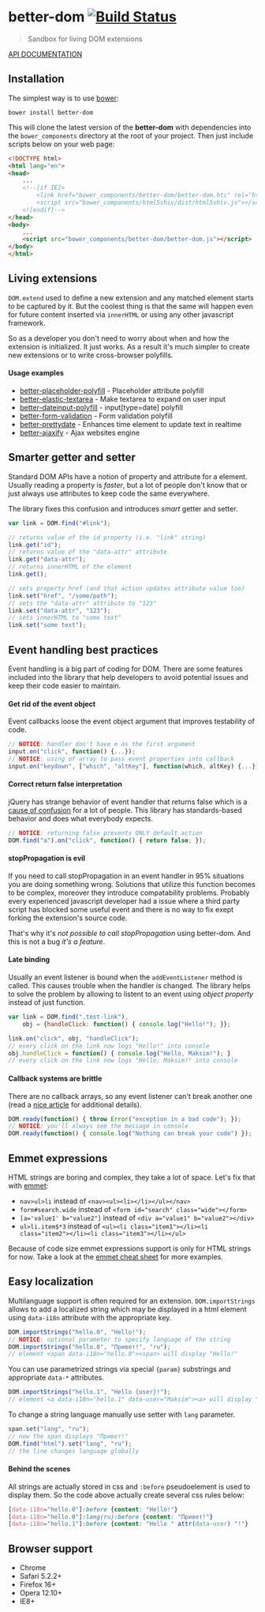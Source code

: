 # better-dom [![Build Status](https://api.travis-ci.org/chemerisuk/better-dom.png?branch=master)](http://travis-ci.org/chemerisuk/better-dom)
> Sandbox for living DOM extensions

[API DOCUMENTATION](http://chemerisuk.github.io/better-dom/)

## Installation
The simplest way is to use [bower](http://bower.io/):

    bower install better-dom

This will clone the latest version of the __better-dom__ with dependencies into the `bower_components` directory at the root of your project. Then just include scripts below on your web page:

```html
<!DOCTYPE html>
<html lang="en">
<head>
    ...
    <!--[if IE]>
        <link href="bower_components/better-dom/better-dom.htc" rel="htc"/>
        <script src="bower_components/html5shiv/dist/html5shiv.js"></script>
    <![endif]-->
</head>
<body>
    ...
    <script src="bower_components/better-dom/better-dom.js"></script>
</body>
</html>
```

## Living extensions
`DOM.extend` used to define a new extension and any matched element starts to be captured by it. But the coolest thing is that the same will happen even for future content inserted via `innerHTML` or using any other javascript framework.

So as a developer you don't need to worry about when and how the extension is initialized. It just works. As a result it's much simpler to create new extensions or to write cross-browser polyfills.

#### Usage examples
* [better-placeholder-polyfill](https://github.com/chemerisuk/better-placeholder-polyfill) - Placeholder attribute polyfill
* [better-elastic-textarea](https://github.com/chemerisuk/better-elastic-textarea) - Make textarea to expand on user input
* [better-dateinput-polyfill](https://github.com/chemerisuk/better-dateinput-polyfill) - input[type=date] polyfill
* [better-form-validation](https://github.com/chemerisuk/better-form-validation) - Form validation polyfill
* [better-prettydate](https://github.com/chemerisuk/better-prettydate) - Enhances time element to update text in realtime
* [better-ajaxify](https://github.com/chemerisuk/better-ajaxify) - Ajax websites engine

## Smarter getter and setter
Standard DOM APIs have a notion of property and attribute for a element. Usually reading a property is _faster_, but a lot of people don't know that or just always use attributes to keep code the same everywhere.

The library fixes this confusion and introduces _smart_ getter and setter.

```js
var link = DOM.find("#link");

// returns value of the id property (i.e. "link" string)
link.get("id");
// returns value of the "data-attr" attribute
link.get("data-attr");
// returns innerHTML of the element
link.get();

// sets property href (and that action updates attribute value too)
link.set("href", "/some/path");
// sets the "data-attr" attribute to "123"
link.set("data-attr", "123");
// sets innerHTML to "some text"
link.set("some text");
```

## Event handling best practices
Event handling is a big part of coding for DOM. There are some features included into the library that help developers to avoid potential issues and keep their code easier to maintain.

#### Get rid of the event object
Event callbacks loose the event object argument that improves testability of code.

```js
// NOTICE: handler don't have e as the first argument
input.on("click", function() {...});
// NOTICE: using of array to pass event properties into callback
input.on("keydown", ["which", "altKey"], function(which, altKey) {...});
```

#### Correct return false interpretation
jQuery has strange behavior of event handler that returns false which is a [cause of confusion](http://fuelyourcoding.com/jquery-events-stop-misusing-return-false/) for a lot of people. This library has standards-based behavior and does what everybody expects.

```js
// NOTICE: returning false prevents ONLY default action
DOM.find("a").on("click", function() { return false; });
```

#### stopPropagation is evil
If you need to call stopPropagation in an event handler in 95% situations you are doing something wrong. Solutions that utilize this function becomes to be complex, moreover they introduce compatability problems. Probably every experienced javascript developer had a issue where a third party script has blocked some useful event and there is no way to fix exept forking the extension's source code.

That's why it's _not possible to call stopPropagation_ using better-dom. And this is not a bug _it's a feature_.

#### Late binding
Usually an event listener is bound when the `addEventListener` method is called. This causes trouble when the handler is changed. The library helps to solve the problem by allowing to listent to an event using _object property_ instead of just function.

```js
var link = DOM.find(".test-link"),
    obj = {handleClick: function() { console.log("Hello!"); }};

link.on("click", obj, "handleClick");
// every click on the link now logs "Hello!" into console
obj.handleClick = function() { console.log("Hello, Maksim!"); }
// every click on the link now logs "Hello, Maksim!" into console
```

#### Callback systems are brittle
There are no callback arrays, so any event listener can't break another one (read a [nice article](http://dean.edwards.name/weblog/2009/03/callbacks-vs-events/) for additional details).

```js
DOM.ready(function() { throw Error("exception in a bad code"); });
// NOTICE: you'll always see the message in console
DOM.ready(function() { console.log("Nothing can break your code") });
```

## Emmet expressions
HTML strings are boring and complex, they take a lot of space. Let's fix that with [emmet](http://emmet.io/):

* `nav>ul>li` instead of `<nav><ul><li></li></ul></nav>`
* `form#search.wide` instead of `<form id="search" class="wide"></form>`
* `[a='value1' b="value2"]` instead of `<div a="value1" b="value2"></div>`
* `ul>li.item$*3` instead of `<ul><li class="item1"></li><li class="item2"></li><li class="item3"></li></ul>`

Because of code size emmet expressions support is only for HTML strings for now. Take a look at the [emmet cheat sheet](http://docs.emmet.io/cheat-sheet/) for more examples.

## Easy localization
Multilanguage support is often required for an extension. `DOM.importStrings` allows to add a localized string which may be displayed in a html element using `data-i18n` attribute with the appropriate key.

```js
DOM.importStrings("hello.0", "Hello!");
// NOTICE: optional parameter to specify language of the string
DOM.importStrings("hello.0", "Привет!", "ru");
// element <span data-i18n="hello.0"><span> will display "Hello!"
```
You can use parametrized strings via special `{param}` substrings and appropriate `data-*` attributes.

```js
DOM.importStrings("hello.1", "Hello {user}!");
// element <a data-i18n="hello.1" data-user="Maksim"><a> will display "Hello Maksim!"
```
To change a string language manually use setter with `lang` parameter.

```js
span.set("lang", "ru");
// now the span displays "Привет!"
DOM.find("html").set("lang", "ru");
// the line changes language globally
```

#### Behind the scenes
All strings are actually stored in css and `:before` pseudoelement is used to display them. So the code above actually create several css rules below:

```css
[data-i18n="hello.0"]:before {content: "Hello!"}
[data-i18n="hello.0"]:lang(ru):before {content: "Привет!"}
[data-i18n="hello.1"]:before {content: "Hello " attr(data-user) "!"}
```

## Browser support
* Chrome
* Safari 5.2.2+
* Firefox 16+
* Opera 12.10+
* IE8+
